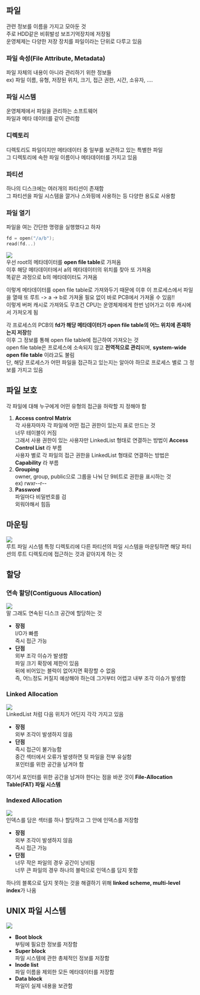 ## 파일
관련 정보를 이름을 가지고 모아둔 것  
주로 HDD같은 비휘발성 보조기억장치에 저장됨  
운영체제는 다양한 저장 장치를 파일이라는 단위로 다루고 있음  
### 파일 속성(File Attribute, Metadata)
파일 자체의 내용이 아니라 관리하기 위한 정보들  
ex) 파일 이름, 유형, 저장된 위치, 크기, 접근 권한, 시간, 소유자, ....
### 파일 시스템
운영체제에서 파일을 관리하는 소프트웨어  
파일과 메타 데이터를 같이 관리함  
### 디렉토리
디렉토리도 파일이지만 메타데이터 중 일부를 보관하고 있는 특별한 파일  
그 디렉토리에 속한 파일 이름이나 메타데이터를 가지고 있음  
### 파티션
하나의 디스크에는 여러개의 파티션이 존재함  
그 파티션을 파일 시스템을 깔거나 스와핑에 사용하는 등 다양한 용도로 사용함  
### 파일 열기
파일을 여는 간단한 명령을 실행했다고 하자  
```c
fd = open("/a/b");
read(fd...)
```
![](img/Open.png)  
우선 root의 메타데이터를 **open file table**로 가져옴  
이후 해당 메타데이터에서 a의 메타데이터의 위치를 찾아 또 가져옴  
똑같은 과정으로 b의 메타데이터도 가져옴  

이렇게 메타데이터를 open file table로 가져와두기 때문에 이후 이 프로세스에서 파일을 열때 또 루트 -> a -> b로 가져올 필요 없이 바로 PCB에서 가져올 수 있음!!  
이렇게 버퍼 캐시로 가져와도 무조건 CPU는 운영체제에게 한번 넘어가고 이후 캐시에서 가져오게 됨  

각 프로세스의 PCB의 **fd가 해당 메타데이터가 open file table의 어느 위치에 존재하는지 저장**함  
이후 그 정보를 통해 open file table에 접근하여 가져오는 것  
open file table은 프로세스에 소속되지 않고 **전역적으로 관리**되며, **system-wide open file table** 이라고도 불림  
단, 해당 프로세스가 어떤 파일을 접근하고 있는지는 알아야 하므로 프로세스 별로 그 정보를 가지고 있음  

## 파일 보호
각 파일에 대해 누구에게 어떤 유형의 접근을 허락할 지 정해야 함  
1. **Access control Matrix**  
   각 사용자마자 각 파일에 어떤 접근 권한이 있는지 표로 만드는 것  
   너무 테이블이 커짐  
   그래서 사용 권한이 있는 사용자만 LinkedList 형태로 연결하는 방법이 **Access Control List** 라 부름  
   사용자 별로 각 파일의 접근 권한을 LinkedList 형태로 연결하는 방법은 **Capability** 라 부름  
2. **Grouping**  
   owner, group, public으로 그룹을 나눠 단 9비트로 권한을 표시하는 것  
   ex) rwxr--r--  
3. **Password**  
   파일마다 비밀번호를 검  
   외워야해서 힘듬  

## 마운팅
![](img/FileMount.png)  
루트 파일 시스템 특정 디렉토리에 다른 파티션의 파일 시스템을 마운팅하면 해당 파티션의 루트 디렉토리에 접근하는 것과 같아지게 하는 것  

## 할당
### 연속 할당(Contiguous Allocation)
![](img/FileContiguousAllocation.png)  
말 그래도 연속된 디스크 공간에 할당하는 것  
- **장점**  
  I/O가 빠름  
  즉시 접근 가능  
- **단점**  
  외부 조각 이슈가 발생함  
  파일 크기 확장에 제한이 있음  
  뒤에 비어있는 블럭이 없어지면 확장할 수 없음  
  즉, 어느정도 커질지 예상해야 하는데 그거부터 어렵고 내부 조각 이슈가 발생함  

### Linked Allocation
![](img/FileLinkedAllocation.png)  
LinkedList 처럼 다음 위치가 어딘지 각각 가지고 있음  
- **장점**  
  외부 조각이 발생하지 않음  
- **단점**  
  즉시 접근이 불가능함  
  중간 섹터에서 오류가 발생하면 뒷 파일을 전부 유실함  
  포인터를 위한 공간을 남겨야 함  

여기서 포인터를 위한 공간을 남겨야 한다는 점을 바꾼 것이 **File-Allocation Table(FAT) 파일 시스템**  

### Indexed Allocation
![](img/FileIndexedAllocation.png)  
인덱스를 담은 섹터를 하나 할당하고 그 안에 인덱스를 저장함  
- **장점**  
  외부 조각이 발생하지 않음  
  즉시 접근 가능  
- **단점**  
  너무 작은 파일의 경우 공간이 낭비됨  
  너무 큰 파일의 경우 하나의 블럭으로 인덱스를 담지 못함  

하나의 블록으로 담지 못하는 것을 해결하기 위해 **linked scheme, multi-level index**가 나옴  

## UNIX 파일 시스템
![](img/UNIXFileSystem.png)  
- **Boot block**  
  부팅에 필요한 정보를 저장함  
- **Super block**  
  파일 시스템에 관한 총체적인 정보를 저장함  
- **Inode list**  
  파일 이름을 제외한 모든 메타데이터를 저장함  
- **Data block**  
  파일이 실제 내용을 보관함  

